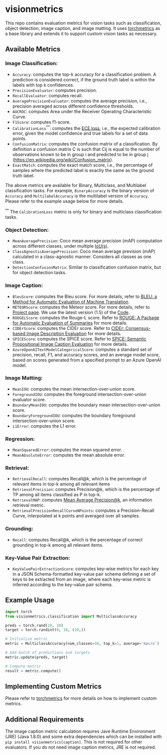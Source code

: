 # visionmetrics

This repo contains evaluation metrics for vision tasks such as classification, object detection, image caption, and image matting. It uses [torchmetrics](https://github.com/Lightning-AI/torchmetrics) as a base library and extends it to support custom vision tasks as necessary.

## Available Metrics

### Image Classification:
  - `Accuracy`: computes the top-k accuracy for a classification problem. A prediction is considered correct, if the ground truth label is within the labels with top k confidences.
  - `PrecisionEvaluator`: computes precision.
  - `RecallEvaluator`: computes recall.
  - `AveragePrecisionEvaluator`: computes the average precision, i.e., precision averaged across different confidence thresholds. 
  - `AUCROC`: computes Area under the Receiver Operating Characteristic Curve.
  - `F1Score`: computes f1-score.
  - `CalibrationLoss`<sup>**</sup>: computes the [ECE loss](https://arxiv.org/pdf/1706.04599.pdf), i.e., the expected calibration error, given the model confidence and true labels for a set of data points.
  - `ConfusionMatrix`: computes the confusion matrix of a classification. By definition a confusion matrix C is such that Cij is equal to the number of observations known to be in group i and predicted to be in group j (https://en.wikipedia.org/wiki/Confusion_matrix).
  - `ExactMatch`: computes the exact match score, i.e., the percentage of samples where the predicted label is exactly the same as the ground truth label.

The above metrics are available for Binary, Multiclass, and Multilabel classification tasks. For example, `BinaryAccuracy` is the binary version of `Accuracy` and `MultilabelAccuracy` is the multilabel version of `Accuracy`. Please refer to the example usage below for more details.

<sup>**</sup> The `CalibrationLoss` metric is only for binary and multiclass classification tasks.

### Object Detection:
- `MeanAveragePrecision`: Coco mean average precision (mAP) computation across different classes, under multiple [IoU(s)](https://en.wikipedia.org/wiki/Jaccard_index).
- `ClassAgnosticAveragePrecision`: Coco mean average prevision (mAP) calculated in a class-agnostic manner. Considers all classes as one class.
- `DetectionConfusionMatrix`: Similar to classification confusion matrix, but for object detection tasks.

### Image Caption:
  - `BleuScore`: computes the Bleu score. For more details, refer to [BLEU: a Method for Automatic Evaluation of Machine Translation](http://www.aclweb.org/anthology/P02-1040.pdf).
  - `METEORScore`: computes the Meteor score. For more details, refer to [Project page](http://www.cs.cmu.edu/~alavie/METEOR/). We use the latest version (1.5) of the [Code](https://github.com/mjdenkowski/meteor).
  - `ROUGELScore`: computes the Rouge-L score. Refer to [ROUGE: A Package for Automatic Evaluation of Summaries](http://anthology.aclweb.org/W/W04/W04-1013.pdf) for more details.
  - `CIDErScore`:  computes the CIDEr score. Refer to [CIDEr: Consensus-based Image Description Evaluation](http://arxiv.org/pdf/1411.5726.pdf) for more details.
  - `SPICEScore`:  computes the SPICE score. Refer to [SPICE: Semantic Propositional Image Caption Evaluation](https://arxiv.org/abs/1607.08822) for more details.
  - `AzureOpenAITextModelCategoricalScore`: computes a standard set of precision, recall, F1, and accuracy scores, and an average model score, based on scores generated from a specified prompt to an Azure OpenAI model.

### Image Matting:
  - `MeanIOU`: computes the mean intersection-over-union score. 
  - `ForegroundIOU`: computes the foreground intersection-over-union evaluator score.
  - `BoundaryMeanIOU`: computes the boundary mean intersection-over-union score. 
  - `BoundaryForegroundIOU`:  computes the boundary foreground intersection-over-union score.
  - `L1Error`:  computes the L1 error.

### Regression:
  - `MeanSquaredError`: computes the mean squared error. 
  - `MeanAbsoluteError`: computes the mean absolute error.

### Retrieval:
  - `RetrievalRecall`: computes Recall@k, which is the percentage of relevant items in top-k among all relevant items
  - `RetrievalPrecision`: computes Precision@k, which is the percentage of TP among all items classified as P in top-k.
  - `RetrievalMAP`: computes [Mean Average Precision@k](https://stackoverflow.com/questions/54966320/mapk-computation), an information retrieval metric.
  - `RetrievalPrecisionRecallCurveNPoints`: computes a Precision-Recall Curve, interpolated at k points and averaged over all samples. 

### Grounding:
  - `Recall`: computes Recall@k, which is the percentage of correct grounding in top-k among all relevant items.

### Key-Value Pair Extraction:
  - `KeyValuePairExtractionScore`: computes key-wise metrics for each key in a JSON Schema-formatted key-value pair schema defining a set of keys to be extracted from an image, where each key-wise metric is inferred according to the key-value pair schema.

## Example Usage

```python
import torch
from visionmetrics.classification import MulticlassAccuracy

preds = torch.rand(10, 10)
target = torch.randint(0, 10, (10,))

# Initialize metric
metric = MulticlassAccuracy(num_classes=10, top_k=1, average='macro')

# Add batch of predictions and targets
metric.update(preds, target)

# Compute metric
result = metric.compute()
```

## Implementing Custom Metrics
Please refer to [torchmetrics](https://github.com/Lightning-AI/torchmetrics#implementing-your-own-module-metric) for more details on how to implement custom metrics.


## Additional Requirements

The image caption metric calculation requires Jave Runtime Environment (JRE) (Java 1.8.0) and some extra dependencies which can be installed with `pip install visionmetrics[caption]`. This is not required for other evaluators. If you do not need image caption metrics, JRE is not required.